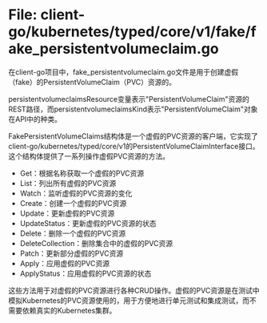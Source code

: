 # File: client-go/kubernetes/typed/core/v1/fake/fake_persistentvolumeclaim.go

在client-go项目中，fake_persistentvolumeclaim.go文件是用于创建虚假（fake）的PersistentVolumeClaim（PVC）资源的。

persistentvolumeclaimsResource变量表示"PersistentVolumeClaim"资源的REST路径，而persistentvolumeclaimsKind表示"PersistentVolumeClaim"对象在API中的种类。

FakePersistentVolumeClaims结构体是一个虚假的PVC资源的客户端，它实现了client-go/kubernetes/typed/core/v1的PersistentVolumeClaimInterface接口。这个结构体提供了一系列操作虚假PVC资源的方法。

- Get：根据名称获取一个虚假的PVC资源
- List：列出所有虚假的PVC资源
- Watch：监听虚假的PVC资源的变化
- Create：创建一个虚假的PVC资源
- Update：更新虚假的PVC资源
- UpdateStatus：更新虚假的PVC资源的状态
- Delete：删除一个虚假的PVC资源
- DeleteCollection：删除集合中的虚假的PVC资源
- Patch：更新部分虚假的PVC资源
- Apply：应用虚假的PVC资源
- ApplyStatus：应用虚假的PVC资源的状态

这些方法用于对虚假的PVC资源进行各种CRUD操作。虚假的PVC资源是在测试中模拟Kubernetes的PVC资源使用的，用于方便地进行单元测试和集成测试，而不需要依赖真实的Kubernetes集群。

